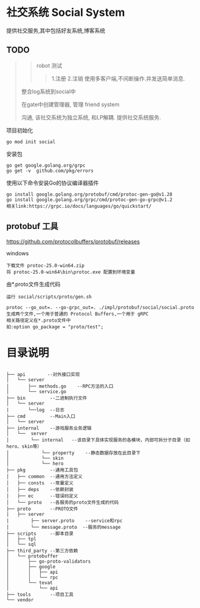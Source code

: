 # 社交系统 Social System
提供社交服务,其中包括好友系统,博客系统


## TODO
>> robot 测试 
>>> 1.注册
>>> 2.注销
> >> 使用多客户端,不间断操作.并发送简单消息.
> 
> 整合log系统到social中
> 
> 在gate中创建管理器, 管理 friend system
> 
> 沟通, 该社交系统为独立系统, 和LP解耦. 提供社交系统服务.

项目初始化

    go mod init social

安装包

    go get google.golang.org/grpc
    go get -v  github.com/pkg/errors

使用以下命令安装Go的协议编译器插件

    go install google.golang.org/protobuf/cmd/protoc-gen-go@v1.28
    go install google.golang.org/grpc/cmd/protoc-gen-go-grpc@v1.2
    相关link:https://grpc.io/docs/languages/go/quickstart/
    


## protobuf 工具

https://github.com/protocolbuffers/protobuf/releases

windows

    下载文件 protoc-25.0-win64.zip
    将 protoc-25.0-win64\bin\protoc.exe 配置到环境变量

由*.proto文件生成代码
    
    运行 social/scripts/proto/gen.sh

    protoc --go_out=. --go-grpc_out=. ./impl/protobuf/social/social.proto
    生成两个文件,一个用于普通的 Protocol Buffers,一个用于 gRPC
    相关路径定义在*.proto文件中
    如:option go_package = "proto/test";


# 目录说明

##
```
├── api        --对外接口实现 
│   └── server
│       ├── methods.go    --RPC方法的入口
│       └── service.go   
├── bin         --二进制执行文件
│   └── server
|       └──log  --日志
├── cmd         --Main入口 
│   └── server
├── internal    --游戏服务业务逻辑 
│   └──  server
│        └── internal   --该目录下具体实现服务的各模块，内部可拆分子目录（如hero、skin等）
│            └── property    --静态数据存放在此目录下
│            └── skin
│            └── hero
├── pkg         --通用工具包
│   ├── common  --通用方法定义
│   ├── consts  --常量定义
│   ├── deps    --依赖封装
│   ├── ec      --错误码定义
│   └── proto   --各服务的proto文件生成的代码
├── proto       --PROTO文件
|   ├── server   
|        ├── server.proto    --service和rpc
│        └── message.proto  --服务的message
├── scripts     --脚本目录
│   ├── tpl
│   └── sql 
├── third_party --第三方依赖
│   └── protobuffer
│       ├── go-proto-validators
│       ├── google
│       │   ├── api
│       │   └── rpc
│       └── tevat
│           └── api
├── tools       --项目工具
└── vendor
```


